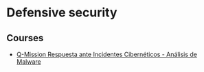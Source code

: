 # Defensive security

## Courses

- [Q-Mission Respuesta ante Incidentes Cibernéticos - Análisis de Malware](https://github.com/nicolasmira101/Defensive-security/tree/49b3a905d515577b3893860d10a48166c1712f42/Q-mission-respuesta-incidentes)
